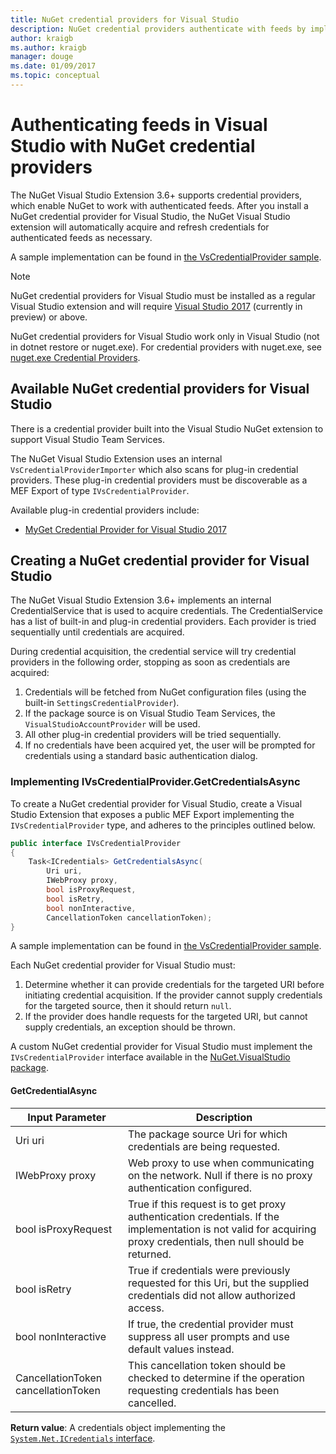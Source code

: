 ```yaml
---
title: NuGet credential providers for Visual Studio
description: NuGet credential providers authenticate with feeds by implementing the IVsCredentialProvider interface in a Visual Studio extension.
author: kraigb
ms.author: kraigb
manager: douge
ms.date: 01/09/2017
ms.topic: conceptual
---
```


# Authenticating feeds in Visual Studio with NuGet credential providers

The NuGet Visual Studio Extension 3.6+ supports credential providers, which enable NuGet to work with authenticated feeds.
After you install a NuGet credential provider for Visual Studio, the NuGet Visual Studio extension will automatically acquire and refresh credentials for authenticated feeds as necessary.

A sample implementation can be found in [the VsCredentialProvider sample](https://github.com/NuGet/Samples/tree/master/VsCredentialProvider).

> [!Note]
> NuGet credential providers for Visual Studio must be installed as a regular Visual Studio extension and will require [Visual Studio 2017](https://aka.ms/vs/15/preview/vs_enterprise) (currently in preview) or above.
>
> NuGet credential providers for Visual Studio work only in Visual Studio (not in dotnet restore or nuget.exe). For credential providers with nuget.exe, see [nuget.exe Credential Providers](nuget-exe-Credential-providers.md).

## Available NuGet credential providers for Visual Studio

There is a credential provider built into the Visual Studio NuGet extension to support Visual Studio Team Services.

The NuGet Visual Studio Extension uses an internal `VsCredentialProviderImporter` which also scans for plug-in credential providers. These plug-in credential providers must be discoverable as a MEF Export of type `IVsCredentialProvider`.

Available plug-in credential providers include:

- [MyGet Credential Provider for Visual Studio 2017](http://docs.myget.org/docs/reference/credential-provider-for-visual-studio)

## Creating a NuGet credential provider for Visual Studio

The NuGet Visual Studio Extension 3.6+ implements an internal CredentialService that is used to acquire credentials. The CredentialService has a list of built-in and plug-in credential providers. Each provider is tried sequentially until credentials are acquired.

During credential acquisition, the credential service will try credential providers in the following order, stopping as soon as credentials are acquired:

1. Credentials will be fetched from NuGet configuration files (using the built-in `SettingsCredentialProvider`).
1. If the package source is on Visual Studio Team Services, the `VisualStudioAccountProvider` will be used.
1. All other plug-in credential providers will be tried sequentially.
1. If no credentials have been acquired yet, the user will be prompted for credentials using a standard basic authentication dialog.

### Implementing IVsCredentialProvider.GetCredentialsAsync

To create a NuGet credential provider for Visual Studio, create a Visual Studio Extension that exposes a public MEF Export implementing the `IVsCredentialProvider` type, and adheres to the principles outlined below.

```cs
public interface IVsCredentialProvider
{
    Task<ICredentials> GetCredentialsAsync(
        Uri uri,
        IWebProxy proxy,
        bool isProxyRequest,
        bool isRetry,
        bool nonInteractive,
        CancellationToken cancellationToken);
}
```

A sample implementation can be found in [the VsCredentialProvider sample](https://github.com/NuGet/Samples/tree/master/VsCredentialProvider).

Each NuGet credential provider for Visual Studio must:

1. Determine whether it can provide credentials for the targeted URI before initiating credential acquisition. If the provider cannot supply credentials for the targeted source, then it should return `null`.
1. If the provider does handle requests for the targeted URI, but cannot supply credentials, an exception should be thrown.

A custom NuGet credential provider for Visual Studio must implement the `IVsCredentialProvider` interface available in the [NuGet.VisualStudio package](https://www.nuget.org/packages/NuGet.VisualStudio/).

#### GetCredentialAsync

| Input Parameter |Description|
| ----------------|-----------|
| Uri uri | The package source Uri for which credentials are being requested.|
| IWebProxy proxy | Web proxy to use when communicating on the network. Null if there is no proxy authentication configured. |
| bool isProxyRequest | True if this request is to get proxy authentication credentials. If the implementation is not valid for acquiring proxy credentials, then null should be returned. |
| bool isRetry | True if credentials were previously requested for this Uri, but the supplied credentials did not allow authorized access. |
| bool nonInteractive | If true, the credential provider must suppress all user prompts and use default values instead. |
| CancellationToken cancellationToken | This cancellation token should be checked to determine if the operation requesting credentials has been cancelled. |

**Return value**: A credentials object implementing the [`System.Net.ICredentials` interface](/dotnet/api/system.net.icredentials?view=netstandard-2.0).
